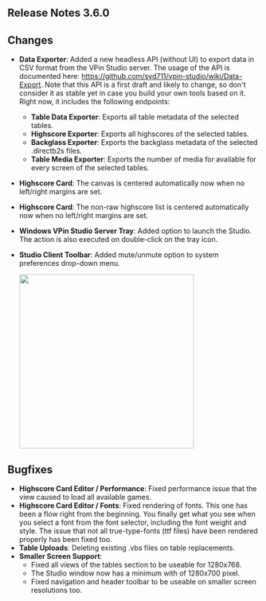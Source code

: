 ## Release Notes 3.6.0

## Changes

- **Data Exporter**: Added a new headless API (without UI) to export data in CSV format from the VPin Studio server. The usage of the API is documented here: https://github.com/syd711/vpin-studio/wiki/Data-Export. Note that this API is a first draft and likely to change, so don't consider it as stable yet in case you build your own tools based on it. Right now, it includes the following endpoints:
  - **Table Data Exporter**: Exports all table metadata of the selected tables.
  - **Highscore Exporter**: Exports all highscores of the selected tables.
  - **Backglass Exporter**: Exports the backglass metadata of the selected .directb2s files.
  - **Table Media Exporter**: Exports the number of media for available for every screen of the selected tables.

- **Highscore Card**: The canvas is centered automatically now  when no left/right margins are set.
- **Highscore Card**: The non-raw highscore list is centered automatically now when no left/right margins are set.
- **Windows VPin Studio Server Tray**: Added option to launch the Studio. The action is also executed on double-click on the tray icon.
- **Studio Client Toolbar**: Added mute/unmute option to system preferences drop-down menu.

  <img src="https://raw.githubusercontent.com/syd711/vpin-studio/main/documentation/misc/mute-btn.png" width="350" />


## Bugfixes

- **Highscore Card Editor / Performance**: Fixed performance issue that the view caused to load all available games.
- **Highscore Card Editor / Fonts**: Fixed rendering of fonts. This one has been a flow right from the beginning. You finally get what you see when you select a font from the font selector, including the font weight and style. The issue that not all true-type-fonts (ttf files) have been rendered properly has been fixed too.
- **Table Uploads**: Deleting existing .vbs files on table replacements.
- **Smaller Screen Support**:
  - Fixed all views of the tables section to be useable for 1280x768.
  - The Studio window now has a minimum with of 1280x700 pixel.
  - Fixed navigation and header toolbar to be useable on smaller screen resolutions too.